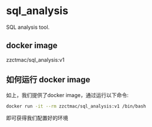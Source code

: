 # sql_analysis

SQL analysis tool.

## docker image
zzctmac/sql_analysis:v1

## 如何运行 docker image
如上，我们提供了docker image，通过运行以下命令:
```bash
docker run -it --rm zzctmac/sql_analysis:v1 /bin/bash
```
即可获得我们配置好的环境